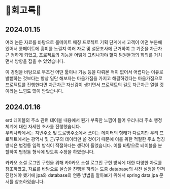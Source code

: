# 🎈회고록🎈
## 2024.01.15  
여러 논문 자료를 바탕으로 룸메이트 매칭 프로젝트 기획 단계에서 고객이 어떤 부분에 있어서 룸메이트에 흥미를 느낄지 여러 자료 및 설문조사에 근거하여 그 기준을 차근차근 정하게 되었고, 프로젝트의 기능을 어떻게 그려나가야 할지 팀원들과의 회의를 거치면서 방향을 잡을 수 있었습니다.

이 경험을 바탕으로 무조건 어떤 툴이나 기능 등을 다뤄본 적이 없어서 어렵다는 이유로 발뺌하는 것보다는 항상 일단 해보자는 마음가짐을 가지고 해결하겠다는 마음가짐으로 프로젝트를 진행한다면 차근차근 자신감이 생기면서 프로젝트의 길도 차근차근 열릴 것이라는 느낌도 많이 받았습니다.

## 2024.01.16  
erd 테이블의 주소 관련 테이블 내용에서 뭔가 부족한 느낌이 들어 우리나라 주소 행정 체계에 대한 자세한 조사를 진행했습니다.  
우리나라에서는 지번주소 및 도로명주소에서 쓰이는 데이터의 형태가 다르지만 우리 프로젝트에서는 광역시 및 군/구의 데이터만 쓸 것이기 때문에 이를 위한 적절한 주소 명칭 방식은 법정동 입력 방식이 적절하다는 생각이 들었습니다. 이를 바탕으로 테이블을 분할하여 법정동 형식에 맞도록 수정을 하였습니다.  

카카오 소셜 로그인 구현을 위해 카0카오 소셜 로그인 구현 방식에 대한 다양한 자료를 참조하였고, 자료를 바탕으로 실습을 진행을 하려는 도중 database의 사전 설정을 먼저 진행해야 했기에 jpa와 database의 연동 방법을 알아보기 위해서 spring data jpa 문서를 참조하였습니다.  
